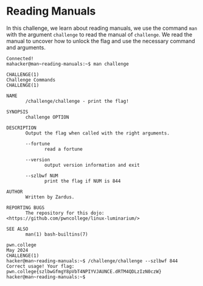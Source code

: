 # Reading Manuals
In this challenge, we learn about reading manuals, we use the command `man` with the argument `challenge` to read the manual of `challenge`.
We read the manual to uncover how to unlock the flag and use the necessary command and arguments.
```
Connected!
mahacker@man~reading-manuals:~$ man challenge

CHALLENGE(1)                                                   Challenge Commands                                                   CHALLENGE(1)

NAME
       /challenge/challenge - print the flag!

SYNOPSIS
       challenge OPTION

DESCRIPTION
       Output the flag when called with the right arguments.

       --fortune
              read a fortune

       --version
              output version information and exit

       --szlbwf NUM
              print the flag if NUM is 844

AUTHOR
       Written by Zardus.

REPORTING BUGS
       The repository for this dojo: <https://github.com/pwncollege/linux-luminarium/>

SEE ALSO
       man(1) bash-builtins(7)

pwn.college                                                         May 2024                                                        CHALLENGE(1)
hacker@man~reading-manuals:~$ /challenge/challenge --szlbwf 844
Correct usage! Your flag: pwn.college{szlbwGfmgY8pVbT4NPIYVJAUNCE.dRTM4QDLzIzN0czW}
hacker@man~reading-manuals:~$
```
